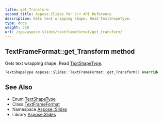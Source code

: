 ```yaml
---
title: get_Transform
second_title: Aspose.Slides for C++ API Reference
description: Gets text wrapping shape. Read TextShapeType.
type: docs
weight: 326
url: /cpp/aspose.slides/textframeformat/get_transform/
---
```

## TextFrameFormat::get_Transform method


Gets text wrapping shape. Read [TextShapeType](../../textshapetype/).

```cpp
TextShapeType Aspose::Slides::TextFrameFormat::get_Transform() override
```

## See Also

* Enum [TextShapeType](../../textshapetype/)
* Class [TextFrameFormat](../)
* Namespace [Aspose::Slides](../../)
* Library [Aspose.Slides](../../../)
